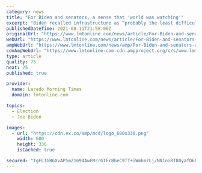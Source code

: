 ```yaml
---
category: news
title: "For Biden and senators, a sense that 'world was watching'"
excerpt: "Biden recalled infrastructure as “probably the least difficult thing to do” when he was a senator — became an exercise in showing how damaged the legislative process has become in partisan Washington and how a president and core group of senators were determined to try to fix it."
publishedDateTime: 2021-08-11T21:58:00Z
originalUrl: "https://www.lmtonline.com/news/article/For-Biden-and-senators-a-sense-that-world-was-16378709.php"
webUrl: "https://www.lmtonline.com/news/article/For-Biden-and-senators-a-sense-that-world-was-16378709.php"
ampWebUrl: "https://www.lmtonline.com/news/amp/For-Biden-and-senators-a-sense-that-world-was-16378709.php"
cdnAmpWebUrl: "https://www-lmtonline-com.cdn.ampproject.org/c/s/www.lmtonline.com/news/amp/For-Biden-and-senators-a-sense-that-world-was-16378709.php"
type: article
quality: 75
heat: 75
published: true

provider:
  name: Laredo Morning Times
  domain: lmtonline.com

topics:
  - Election
  - Joe Biden

images:
  - url: "https://cdn.ex.co/amp/mcd/logo_600x336.png"
    width: 600
    height: 336
    isCached: true

secured: "TgFLIGB6XvAP5mZ1694AwFMrrGTFrBheC9TT+iWmhm7Lj/NN1niRT80yafO60+vI42uP98qEXsXBrLGuYfcRl+YmlAQF7pAlM07y9fJbtoffHyMUHF9xl7R6gBSMkl1YkFfpZg13Hs7VKGPVOYuCryUuspBsOTH7Yz+IO4yNxJQaadrK3dD6nKJoORByL4xA+YrsIifu/SAhpHR1uybJqGtHTR3KwSblNG53UWb4k405f3kWH3A2ZVRRpwdXDwD9MO/0QSS0F+akXXx6rb/qn0L03f8lM0oIkCWoZERCNZKEfxbvaiAJJaF0LTyZg2A6oJNKQ0UhOE0ZaxjSEgzDbYzo0Nw3skR2+6ecELWwAfk=;0aHowkO2RxHr7t3WK1bB2w=="
---
```


